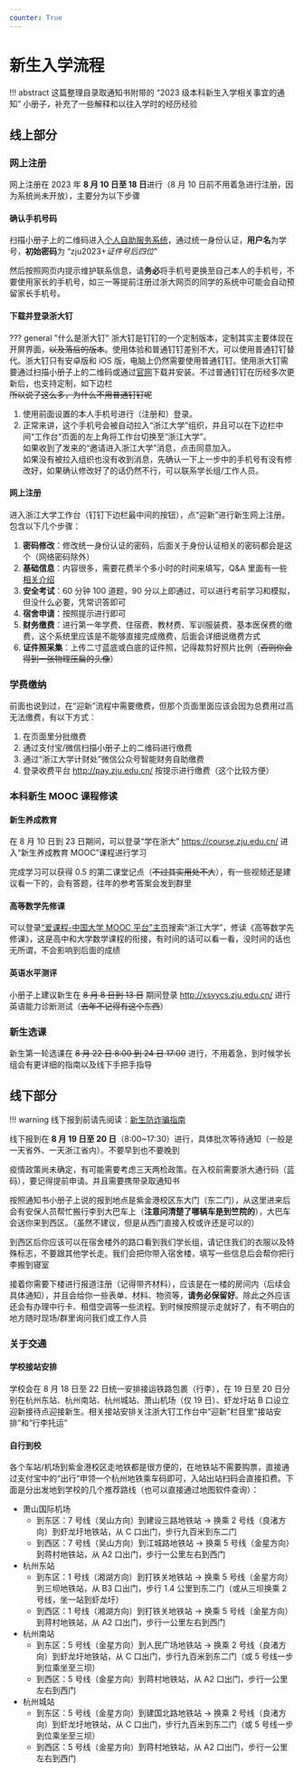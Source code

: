 ```yaml
---
counter: True
---
```


# 新生入学流程

!!! abstract
    这篇整理自录取通知书附带的 “2023 级本科新生入学相关事宜的通知” 小册子，补充了一些解释和以往入学时的经历经验

## 线上部分
### 网上注册
网上注册在 2023 年 **8 月 10 日至 18 日**进行（8 月 10 日前不用着急进行注册，因为系统尚未开放），主要分为以下步骤
#### 确认手机号码
扫描小册子上的二维码进入[个人自助服务系统](https://zjuam.zju.edu.cn/zjuam-main/)，通过统一身份认证，**用户名**为学号，**初始密码**为 “zju2023+*证件号后四位*”

然后按照网页内提示维护联系信息，请**务必**将手机号更换至自己本人的手机号，不要使用家长的手机号，如三一等提前注册过浙大网页的同学的系统中可能会自动预留家长手机号。

#### 下载并登录浙大钉
??? general "什么是浙大钉"
    浙大钉是钉钉的一个定制版本，定制其实主要体现在开屏界面，~~以及落后的版本~~。使用体验和普通钉钉差别不大，可以使用普通钉钉替代。浙大钉只有安卓版和 iOS 版，电脑上仍然需要使用普通钉钉。使用浙大钉需要通过扫描小册子上的二维码或通过[官网](http://my.zju.edu.cn/_s4/main.psp)下载并安装。不过普通钉钉在历经多次更新后，也支持定制，如下边栏  
    ~~所以说了这么多，为什么不用普通钉钉呢~~

1. 使用前面设置的本人手机号进行（注册和）登录。
2. 正常来讲，这个手机号会被自动拉入“浙江大学”组织，并且可以在下边栏中间“工作台”页面的左上角将工作台切换至“浙江大学”。  
   如果收到了发来的“邀请进入浙江大学”消息，点击同意加入。  
   如果没有被拉入组织也没有收到消息，先确认一下上一步中的手机号有没有修改好，如果确认修改好了的话仍然不行，可以联系学长组/工作人员。

#### 网上注册
进入浙江大学工作台（钉钉下边栏最中间的按钮），点“迎新”进行新生网上注册。包含以下几个步骤：

1. **密码修改**：修改统一身份认证的密码，后面关于身份认证相关的密码都会是这个（网络密码除外）
2. **基础信息**：内容很多，需要花费半个多小时的时间来填写，Q&A 里面有一些[相关介绍](/qa/#q_7)
3. **安全考试**：60 分钟 100 道题，90 分以上即通过，可以进行考前学习和模拟，但没什么必要，凭常识答即可
4. **宿舍申请**：按照提示进行即可
5. **财务缴费**：进行第一年学费、住宿费、教材费、军训服装费、基本医保费的缴费，这个系统里应该是不能够直接完成缴费，后面会详细说缴费方式
6. **证件照采集**：上传二寸蓝底或白底的证件照，记得裁剪好照片比例（~~否则你会得到一张物理压扁的头像~~）

### 学费缴纳
前面也说到过，在“迎新”流程中需要缴费，但那个页面里面应该会因为总费用过高无法缴费，有以下方式：

1. 在页面里分批缴费
2. 通过支付宝/微信扫描小册子上的二维码进行缴费
3. 通过“浙江大学计财处”微信公众号智能财务自助缴费
4. 登录收费平台 http://pay.zju.edu.cn/ 按提示进行缴费（这个比较方便）

### 本科新生 MOOC 课程修读
#### 新生养成教育
在 8 月 10 日到 23 日期间，可以登录“学在浙大” https://course.zju.edu.cn/ 进入“新生养成教育 MOOC”课程进行学习

完成学习可以获得 0.5 的第二课堂记点（~~不过其实用处不大~~），有一些视频还是建议看一下的，会有答题，往年的参考答案会发到群里

#### 高等数学先修课
可以登录[“爱课程-中国大学 MOOC 平台”主页](https://www.icourses.cn/imooc/)搜索“浙江大学”，修读《高等数学先修课》，这是高中和大学数学课程的衔接，有时间的话可以看一看，没时间的话也无所谓，不会影响到后面的成绩

#### 英语水平测评
小册子上建议新生在 ~~8 月 8 日到 13 日~~ 期间登录 http://xsyycs.zju.edu.cn/ 进行英语能力诊断测试（~~去年不记得有这个东西~~）

### 新生选课
新生第一轮选课在 ~~8 月 22 日 8:00 到 24 日 17:00~~ 进行，不用着急，到时候学长组会有更详细的指南以及线下手把手指导

## 线下部分
!!! warning
    线下报到前请先阅读：[新生防诈骗指南](/anti_fraud)

线下报到在 **8 月 19 日至 20 日**（8:00~17:30）进行，具体批次等待通知（一般是一天省外、一天浙江省内）。不要早到也不要晚到

疫情政策尚未确定，有可能需要考虑三天两检政策。在入校前需要浙大通行码（蓝码），要记得提前申请。并且需要携带录取通知书

按照通知书小册子上说的报到地点是紫金港校区东大门（东二门），从这里进来后会有安保人员帮忙搬行李到大巴车上（**注意问清楚了哪辆车是到竺院的**），大巴车会送你来到西区。（虽然不建议，但是从西门直接入校或许还是可以的）

到西区后你应该可以在宿舍楼外的路口看到我们学长组，请记住我们的衣服以及特殊标志，不要跟其他学长走。我们会把你带入宿舍楼，填写一些信息后会帮你把行李搬到寝室

接着你需要下楼进行报道注册（记得带齐材料），应该是在一楼的房间内（后续会具体通知），并且会给你一些表单、材料、物资等，**请务必保留好**。除此之外应该还会有办理中行卡、租借空调等一些流程。到时候按照提示走就好了，有不明白的地方随时现场/群里询问我们或工作人员

### 关于交通
#### 学校接站安排
学校会在 8 月 18 日至 22 日统一安排接运铁路包裹（行李），在 19 日至 20 日分别在杭州东站、杭州南站、杭州城站、萧山机场（仅 19 日）、虾龙圩站 B 口设立迎新接待点迎接新生。相关接站安排关注浙大钉工作台中“迎新”栏目里“接站安排”和“行李托运”

#### 自行到校
各个车站/机场到紫金港校区走地铁都是很方便的，在地铁站不需要购票，直接通过支付宝中的“出行”申领一个杭州地铁乘车码即可，入站出站扫码会直接扣费。下面是分出发地到学校的几个推荐路线（也可以直接通过地图软件查询）：

- 萧山国际机场
    - 到东区：7 号线（吴山方向）到建设三路地铁站 -> 换乘 2 号线（良渚方向）到虾龙圩地铁站，从 C 口出门，步行九百米到东二门
    - 到西区：7 号线（吴山方向）到江城路地铁站 -> 换乘 5 号线（金星方向）到蒋村地铁站，从 A2 口出门，步行一公里左右到西门
- 杭州东站
    - 到东区：1 号线（湘湖方向）到打铁关地铁站 -> 换乘 5 号线（金星方向）到三坝地铁站，从 B3 口出门，步行 1.4 公里到东二门（或从三坝换乘 2 号线，坐一站到虾龙圩）
    - 到西区：1 号线（湘湖方向）到打铁关地铁站 -> 换乘 5 号线（金星方向）到蒋村地铁站，从 A2 口出门，步行一公里左右到西门
- 杭州南站
    - 到东区：5 号线（金星方向）到人民广场地铁站 -> 换乘 2 号线（良渚方向）到虾龙圩地铁站，从 C 口出门，步行九百米到东二门（或 5 号线一步到位乘坐至三坝）
    - 到西区：5 号线（金星方向）到蒋村地铁站，从 A2 口出门，步行一公里左右到西门
- 杭州城站
    - 到东区：5 号线（金星方向）到建国北路地铁站 -> 换乘 2 号线（良渚方向）到虾龙圩地铁站，从 C 口出门，步行九百米到东二门（或 5 号线一步到位乘坐至三坝）
    - 到西区：5 号线（金星方向）到蒋村地铁站，从 A2 口出门，步行一公里左右到西门